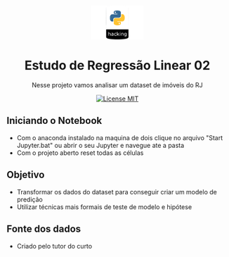 
<h1 align="center">
<br>
  <img src="https://github.com/Caiocof/caiocof/blob/main/python.png?raw=true" alt="PYTHON" width="120">
<br>
<br>
Estudo de Regressão Linear 02
</h1>

<p align="center">Nesse projeto vamos analisar um dataset de imóveis do RJ</p>


<p align="center">
  <a href="https://opensource.org/licenses/MIT">
    <img src="https://img.shields.io/badge/License-MIT-blue.svg" alt="License MIT">
  </a>
</p>


## Iniciando o Notebook
 - Com o anaconda instalado na maquina de dois clique no arquivo "Start Jupyter.bat" ou abrir o seu Jupyter e navegue ate a pasta
 - Com o projeto aberto reset todas as células

## Objetivo
- Transformar os dados do dataset para conseguir criar um modelo de predição
- Utilizar técnicas mais formais de teste de modelo e hipótese


## Fonte dos dados
- Criado pelo tutor do curto
